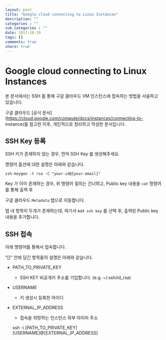 ```yaml
---
layout: post
title: "Google cloud connecting to Linux Instances"
description: ""
categories : ""
sub_categories : ""
date: 2017-10-10
tags: []
comments: true
share: true
---
```


# Google cloud connecting to Linux Instances

본 문서에서는 SSH 를 통해 구글 클라우드 VM 인스턴스에 접속하는 방법을 서술하고있습니다.

구글 클라우드 [공식 문서](https://cloud.google.com/compute/docs/instances/connecting-to-
instance)를 참고한 이후, 개인적으로 정리하고 작성한 문서입니다.

## SSH Key 등록

SSH 키가 존재하지 않는 경우, 먼저 SSH Key 를 생성해주세요.

명령어 옵션에 대한 설명은 아래와 같습니다.

  

    ssh-keygen -t rsa -C "your-id@{your-email}"

  

Key 가 이미 존재하는 경우, 위 명령어 질의는 건너뛰고, Public key 내용을 `cat` 명령어를 통해 출력 후

구글 클라우드 `Metadata` 탭으로 이동합니다.

  

탭 내 항목이 두개가 존재하는데, 여기서 `Add ssh key` 를 선택 후, 출력된 Public key 내용을 추가합니다.

  

## SSH 접속

아래 명령어를 통해서 접속합니다.

"[]" 안에 담긴 항목들의 설명은 아래와 같습니다.

  

  * PATH_TO_PRIVATE_KEY
    * SSH KEY 비공개키 주소를 기입합니다. (e.g. ~/.ssh/id_rsa)
  * USERNAME
    * 키 생성시 등록한 아이디
  * EXTERNAL_IP_ADDRESS
    * 접속을 희망하는 인스턴스 외부 아이피 주소

  

    ssh -i [PATH_TO_PRIVATE_KEY] [USERNAME]@[EXTERNAL_IP_ADDRESS]

  

  

